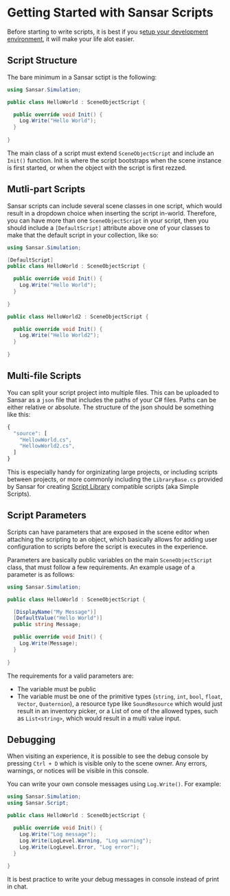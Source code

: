 # Getting Started with Sansar Scripts

Before starting to write scripts, it is best if you s[etup your development environment](vscode.md), it will make your life alot easier.

## Script Structure

The bare minimum in a Sansar sctipt is the following:

```csharp
using Sansar.Simulation;

public class HelloWorld : SceneObjectScript {

  public override void Init() {
    Log.Write("Hello World");
  }
  
}
```

The main class of a script must extend `SceneObjectScript` and include an `Init()` function. Init is where the script bootstraps when the scene instance is first started, or when the object with the script is first rezzed.

## Mutli-part Scripts

Sansar scripts can include several scene classes in one script, which would result in a dropdown choice when inserting the script in-world. Therefore, you can have more than one `SceneObjectScript` in your script, then you should include a `[DefaultScript]` attribute above one of your classes to make that the default script in your collection, like so:

```csharp
using Sansar.Simulation;

[DefaultScript]
public class HelloWorld : SceneObjectScript {

  public override void Init() {
    Log.Write("Hello World");
  }
  
}

public class HelloWorld2 : SceneObjectScript {

  public override void Init() {
    Log.Write("Hello World2");
  }
  
}
```

## Multi-file Scripts

You can split your script project into multiple files. This can be uploaded to Sansar as a `json` file that includes the paths of your C# files. Paths can be either relative or absolute. The structure of the json should be something like this:

```javascript
{
  "source": [
    "HellowWorld.cs",
    "HellowWorld2.cs",
  ]
}
```

This is especially handy for orginizating large projects, or including scripts between projects, or more commonly including the `LibraryBase.cs` provided by Sansar for creating [Script Library](simple-scripts.md) compatible scripts (aka Simple Scripts).

## Script Parameters

Scripts can have parameters that are exposed in the scene editor when attaching the scripting to an object, which basically allows for adding user configuration to scripts before the script is executes in the experience.

Parameters are basically public variables on the main `SceneObjectScript` class, that must follow a few requirements. An example usage of a parameter is as follows:

```csharp
using Sansar.Simulation;

public class HelloWorld : SceneObjectScript {

  [DisplayName("My Message")]
  [DefaultValue("Hello World")]
  public string Message;

  public override void Init() {
    Log.Write(Message);
  }
  
}
```

The requirements for a valid parameters are:
- The variable must be public
- The variable must be one of the primitive types (`string`, `int`, `bool`, `float`, `Vector`, `Quaternion`), a resource type like `SoundResource` which would just result in an inventory picker, or a List of one of the allowed types, such as `List<string>`, which would result in a multi value input.

## Debugging

When visiting an experience, it is possible to see the debug console by pressing `Ctrl + D` which is visible only to the scene owner. Any errors, warnings, or notices will be visible in this console.

You can write your own console messages using `Log.Write()`. For example:

```csharp
using Sansar.Simulation;
using Sansar.Script;

public class HelloWorld : SceneObjectScript {

  public override void Init() {
    Log.Write("Log message");
    Log.Write(LogLevel.Warning, "Log warning");
    Log.Write(LogLevel.Error, "Log error");
  }
  
}
```

It is best practice to write your debug messages in console instead of print in chat.